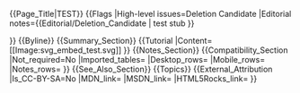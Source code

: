 {{Page_Title|TEST}}
{{Flags
|High-level issues=Deletion Candidate
|Editorial notes={{Editorial/Deletion_Candidate
| test stub
}}

}}
{{Byline}}
{{Summary_Section}}
{{Tutorial
|Content=[[Image:svg_embed_test.svg]]
}}
{{Notes_Section}}
{{Compatibility_Section
|Not_required=No
|Imported_tables=
|Desktop_rows=
|Mobile_rows=
|Notes_rows=
}}
{{See_Also_Section}}
{{Topics}}
{{External_Attribution
|Is_CC-BY-SA=No
|MDN_link=
|MSDN_link=
|HTML5Rocks_link=
}}